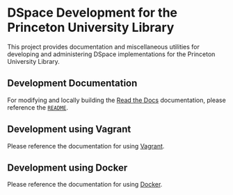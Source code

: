 # DSpace Development for the Princeton University Library

This project provides documentation and miscellaneous utilities for developing and administering DSpace implementations for the Princeton University Library.

## Development Documentation
For modifying and locally building the [Read the Docs](https://dspace-development.readthedocs.io/en/latest/) documentation, please reference the [`README`](./docs/README.md).

## Development using Vagrant
Please reference the documentation for using [Vagrant](./vagrant/README.md).

## Development using Docker
Please reference the documentation for using [Docker](./docker/README.md).
